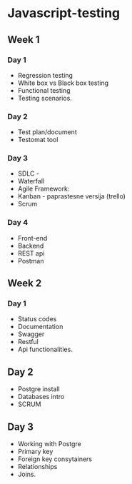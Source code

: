 # Javascript-testing

## Week 1

### Day 1

-   Regression testing
-   White box vs Black box testing
-   Functional testing
-   Testing scenarios.

### Day 2

-   Test plan/document
-   Testomat tool

### Day 3

-   SDLC -
-   Waterfall
-   Agile
    Framework:
-   Kanban - paprastesne versija (trello)
-   Scrum

### Day 4

-   Front-end
-   Backend
-   REST api
-   Postman

## Week 2

### Day 1

-   Status codes
-   Documentation
-   Swagger
-   Restful
-   Api functionalities.

## Day 2

-   Postgre install
-   Databases intro
-   SCRUM

## Day 3

-   Working with Postgre
-   Primary key
-   Foreign key consytainers
-   Relationships
-   Joins.
